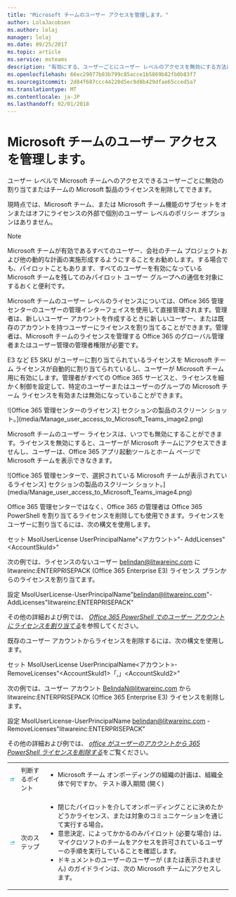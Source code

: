 ```yaml
---
title: "Microsoft チームのユーザー アクセスを管理します。"
author: LolaJacobsen
ms.author: lolaj
manager: lolaj
ms.date: 09/25/2017
ms.topic: article
ms.service: msteams
description: "有効にする、ユーザーごとにユーザー レベルのアクセスを無効にする方法について説明します。"
ms.openlocfilehash: 66ec29077b83b799c85acce1b5869b82fb0b83f7
ms.sourcegitcommit: 2d84f687ccc44220d5ec9d8b429dfae65cced5a7
ms.translationtype: MT
ms.contentlocale: ja-JP
ms.lasthandoff: 02/01/2018
---
```

<a name="manage-user-access-to-microsoft-teams"></a>Microsoft チームのユーザー アクセスを管理します。
=====================================

ユーザー レベルで Microsoft チームへのアクセスできるユーザーごとに無効の割り当てまたはチームの Microsoft 製品のライセンスを削除してできます。

現時点では、Microsoft チーム、または Microsoft チーム機能のサブセットをオンまたはオフにライセンスの外部で個別のユーザー レベルのポリシー オプションはありません。



> [!NOTE]
>Microsoft チームが有効であるすべてのユーザー、会社のチーム プロジェクトおよび他の動的な計画の実施形成するようにすることをお勧めします。する場合でも、パイロットこともあります、すべてのユーザーを有効になっている Microsoft チームを残してのみパイロット ユーザー グループへの通信を対象にするおくと便利です。

Microsoft チームのユーザー レベルのライセンスについては、Office 365 管理センターのユーザーの管理インターフェイスを使用して直接管理されます。管理者は、新しいユーザー アカウントを作成するときに新しいユーザー、または既存のアカウントを持つユーザーにライセンスを割り当てることができます。管理者は、Microsoft チームのライセンスを管理する Office 365 のグローバル管理者またはユーザー管理の管理者権限が必要です。

E3 など E5 SKU がユーザーに割り当てられているライセンスを Microsoft チーム ライセンスが自動的に割り当てられているし、ユーザーが Microsoft チーム用に有効にします。管理者がすべての Office 365 サービスと、ライセンスを細かく制御を設定して、特定のユーザーまたはユーザーのグループの Microsoft チーム ライセンスを有効または無効になっていることができます。

![Office 365 管理センターのライセンス] セクションの製品のスクリーン ショット。](media/Manage_user_access_to_Microsoft_Teams_image2.png) 

Microsoft チームのユーザー ライセンスは、いつでも無効にすることができます。ライセンスを無効にすると、ユーザーが Microsoft チームにアクセスできませんし、ユーザーは、Office 365 アプリ起動ツールとホーム ページで Microsoft チームを表示できなきます。

![Office 365 管理センターで、選択されている Microsoft チームが表示されているライセンス] セクションの製品のスクリーン ショット。](media/Manage_user_access_to_Microsoft_Teams_image4.png)

Office 365 管理センターではなく、Office 365 の管理者は Office 365 PowerShell を割り当てるライセンスを削除しても使用できます。ライセンスをユーザーに割り当てるには、次の構文を使用します。

セット MsolUserLicense UserPrincipalName"\<アカウント\>"- AddLicenses"\<AccountSkuId\>"

次の例では、ライセンスのないユーザー belindan@litwareinc.com に litwareinc:ENTERPRISEPACK (Office 365 Enterprise E3) ライセンス プランからのライセンスを割り当てます。

設定 MsolUserLicense-UserPrincipalName"belindan@litwareinc.com"- AddLicenses"litwareinc:ENTERPRISEPACK"

その他の詳細および例では、 [*Office 365 PowerShell でのユーザー アカウントにライセンスを割り当てる*](https://go.microsoft.com/fwlink/?linkid=855755)を参照してください。

既存のユーザー アカウントからライセンスを削除するには、次の構文を使用します。

セット MsolUserLicense UserPrincipalName\<アカウント\>- RemoveLicenses"\<AccountSkuId1\>「,」\<AccountSkuId2\>"

次の例では、ユーザー アカウント BelindaN@litwareinc.com から litwareinc:ENTERPRISEPACK (Office 365 Enterprise E3) ライセンスを削除します。

設定 MsolUserLicense-UserPrincipalName belindan@litwareinc.com - RemoveLicenses"litwareinc:ENTERPRISEPACK"

その他の詳細および例では、 [*office がユーザーのアカウントから 365 PowerShell ライセンスを削除する*](https://go.microsoft.com/fwlink/?linkid=855756)をご覧ください。

| | | |
|---------|---------|---------|
|![判断するポイントをタップします。](media/Manage_user_access_to_Microsoft_Teams_image5.png)     |判断するポイント         |<ul><li>Microsoft チーム オンボーディングの組織の計画は、組織全体で何ですか。 テスト導入期間 (開く)</li></ul>         |
|![次の手順をタップします。](media/Manage_user_access_to_Microsoft_Teams_image6.png)     |次のステップ         |<ul><li>閉じたパイロットを介してオンボーディングことに決めたかどうかライセンス、または対象のコミュニケーションを通じて実行する場合。</li><li>意思決定、によってかかるのみパイロット (必要な場合) は、マイクロソフトのチームをアクセスを許可されているユーザーの手順を実行していることを確認します。</li><li>ドキュメントのユーザーのユーザーが (または表示されません) のガイドラインは、次の Microsoft チームにアクセスします。</li></ul>         |
